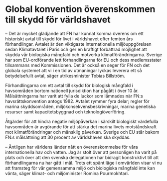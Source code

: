 # Global konvention överenskommen till skydd för världshavet

– Det är mycket glädjande att FN har kunnat komma överens om ett historiskt avtal till skydd för livet i världshavet efter femton års förhandlingar. Avtalet är den viktigaste internationella miljöuppgörelsen sedan Klimatavtalet i Paris och ger en kraftigt förbättrad möjlighet att skydda vår biologiska mångfald och motverka klimatförändringarna. Sverige har som EU-ordförande lett förhandlingarna för EU och dess medlemsstater tillsammans med Kommissionen. Det är också en seger för FN och det globala systemet att vi i en tid av utmaningar lyckas leverera ett så betydelsefullt avtal, säger utrikesminister Tobias Billström.

Förhandlingarna om ett avtal till skydd för biologisk mångfald i havsområden bortom nationell jurisdiktion har pågått i över 10 år. Målsättningarna har varit att fylla de luckor som lämnades när FN:s havsrättskonvention antogs 1982. Avtalet rymmer fyra delar; regler för marina skyddsområden, miljökonsekvensbeskrivningar, marina genetiska resurser samt kapacitetsbyggnad och teknologiöverföring.

Åtgärder för att hindra negativ miljöpåverkan i särskilt biologiskt värdefulla havsområden är avgörande för att stärka det marina livets motståndskraft mot klimatförändringar och mänsklig påverkan. Sverige och EU står bakom FN:s målsättning att 30 procent av världshaven ska skyddas.

– Äntligen har världens länder nått en överenskommelse för våra internationella hav och vatten. Jag är stolt över att personligen ha varit på plats och över att den svenska delegationen har bidragit konstruktivt till att förhandlingarna nu har gått i mål. Trots ett spänt läge i omvärlden visar vi nu att framsteg för vår gemensamma miljö och biologiska mångfald inte kan vänta, säger klimat- och miljöminister Romina Pourmokhtari.

